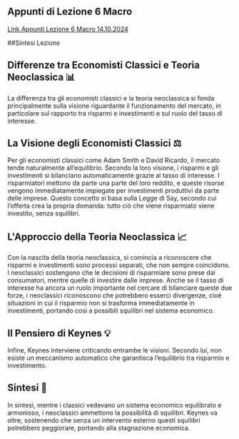 ## Appunti di Lezione 6 Macro

[Link Appunti Lezione 6 Macro 14.10.2024](https://github.com/dabi-rac/University/blob/main/1%C2%B0%20Semestre/Macro/Lezione%206%20Macro%2014.10.2024/Lezione%20Macroeconomia%2014%20ottobre%202024.pdf)



##Sintesi Lezione 

## Differenze tra Economisti Classici e Teoria Neoclassica 📊

La differenza tra gli economisti classici e la teoria neoclassica si fonda principalmente sulla visione riguardante il funzionamento del mercato, in particolare sul rapporto tra risparmi e investimenti e sul ruolo del tasso di interesse.

## La Visione degli Economisti Classici ⚖️
Per gli economisti classici come Adam Smith e David Ricardo, il mercato tende naturalmente all’equilibrio. Secondo la loro visione, i risparmi e gli investimenti si bilanciano automaticamente grazie al tasso di interesse. I risparmiatori mettono da parte una parte del loro reddito, e queste risorse vengono immediatamente impiegate per investimenti produttivi da parte delle imprese. Questo concetto si basa sulla Legge di Say, secondo cui l’offerta crea la propria domanda: tutto ciò che viene risparmiato viene investito, senza squilibri.

## L'Approccio della Teoria Neoclassica 📈
Con la nascita della teoria neoclassica, si comincia a riconoscere che risparmi e investimenti sono processi separati, che non sempre coincidono. I neoclassici sostengono che le decisioni di risparmiare sono prese dai consumatori, mentre quelle di investire dalle imprese. Anche se il tasso di interesse ha ancora un ruolo importante nel cercare di bilanciare queste due forze, i neoclassici riconoscono che potrebbero esserci divergenze, cioè situazioni in cui il risparmio non si trasforma immediatamente in investimenti, portando così a possibili squilibri nel sistema economico.

## Il Pensiero di Keynes 💡
Infine, Keynes interviene criticando entrambe le visioni. Secondo lui, non esiste un meccanismo automatico che garantisca l’equilibrio tra risparmio e investimento.

## Sintesi 📝
In sintesi, mentre i classici vedevano un sistema economico equilibrato e armonioso, i neoclassici ammettono la possibilità di squilibri. Keynes va oltre, sostenendo che senza un intervento esterno questi squilibri potrebbero peggiorare, portando alla stagnazione economica.
